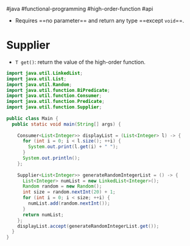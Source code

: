 #java #functional-programming   #high-order-function #api 
- Requires ==no parameter== and return any type ==except `void`==.
# Supplier
- `T get()`: return the value of the high-order function.
```Java
import java.util.LinkedList;  
import java.util.List;  
import java.util.Random;  
import java.util.function.BiPredicate;  
import java.util.function.Consumer;  
import java.util.function.Predicate;  
import java.util.function.Supplier;  
  
public class Main {  
  public static void main(String[] args) {  
  
    Consumer<List<Integer>> displayList = (List<Integer> l) -> {  
      for (int i = 0; i < l.size(); ++i) {  
        System.out.print(l.get(i) + " ");  
      }  
      System.out.println();  
    };  
  
    Supplier<List<Integer>> generateRandomIntegerList = () -> {  
      List<Integer> numList = new LinkedList<Integer>();  
      Random random = new Random();  
      int size = random.nextInt(20) + 1;  
      for (int i = 0; i < size; ++i) {  
        numList.add(random.nextInt());  
      }  
      return numList;  
    };  
    displayList.accept(generateRandomIntegerList.get());  
  }  
}
```


